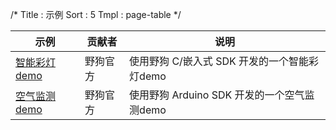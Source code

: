 /*
Title : 示例
Sort : 5
Tmpl : page-table
*/

| 示例 | 贡献者 | 说明 | 
|----|----|----| 
|<a href="https://github.com/WildDogTeam/demo-c-rgblight" target="_blank">智能彩灯demo</a>|野狗官方 | 使用野狗 C/嵌入式 SDK 开发的一个智能彩灯demo |
|<a href="https://github.com/WildDogTeam/demo-c-airmonitor" target="_blank">空气监测demo</a>|野狗官方 | 使用野狗 Arduino SDK 开发的一个空气监测demo |


